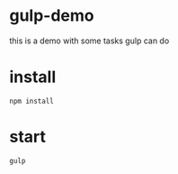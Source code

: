 # gulp-demo
this is a demo with some tasks gulp can do 


# install
```
npm install
```


# start
```
gulp
```
